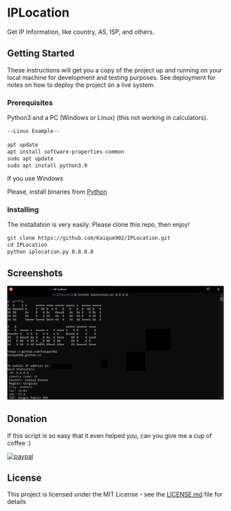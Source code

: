 # IPLocation

Get IP Information, like country, AS, ISP, and others.

## Getting Started

These instructions will get you a copy of the project up and running on your local machine for development and testing purposes. See deployment for notes on how to deploy the project on a live system.

### Prerequisites

Python3 and a PC (Windows or Linux) (this not working in calculators).

```
--Linux Example--

apt update
apt install software-properties-common
sudo apt update
sudo apt install python3.9
```

If you use Windows

Please, install binaries from [Python](https://www.python.org/downloads/windows/)



### Installing

The installation is very easily.
Please clone this repo, then enjoy!

```
git clone https://github.com/Kaique902/IPLocation.git
cd IPLocation
python iplocation.py 8.8.8.8
```

## Screenshots

![Usage example](/Screenshots/screenshot.png?raw=true "Usage example")


## Donation

If this script is so easy that it even helped you, can you give me a cup of coffee :)

[![paypal](https://www.paypalobjects.com/en_US/i/btn/btn_donateCC_LG.gif)](https://www.paypal.com/donate?hosted_button_id=PKHQBZREXNZ36)

## License

This project is licensed under the MIT License - see the [LICENSE.md](LICENSE) file for details

